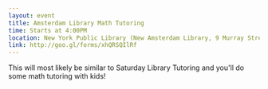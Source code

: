 ```yaml
---
layout: event
title: Amsterdam Library Math Tutoring
time: Starts at 4:00PM
location: New York Public Library (New Amsterdam Library, 9 Murray Street, New York, NY 10007)
link: http://goo.gl/forms/xhQRSQIlRf
---
```

This will most likely be similar to Saturday Library Tutoring and you'll do some math tutoring with kids!